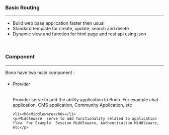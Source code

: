 ### Basic Routing
<hr/>

- Build web base application faster then usual
- Standard template for create, update, search and delete
- Dynamic view and function  for html page and rest api using json

<br/>
<h3>Component</h3>
<hr/>
<p>
    Bono have two main component :
</p>
<ul>
    <li><h6>Provider</h6></li>
    <p>Provider serve to add the ability application  to Bono. For example  chat application, CMS application, Community Application, etc</p>

    <li><h6>Middleware</h6></li>
    <p>Middleware  serve to add functionality related to application flow. For Example  Session Middleware, Authenticaiton Middleware, etc</p>
</ul>
